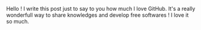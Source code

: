 Hello ! I write this post just to say to you how much I love GitHub.
It's a really wonderfull way to share knowledges and develop free softwares ! I love it so much.
